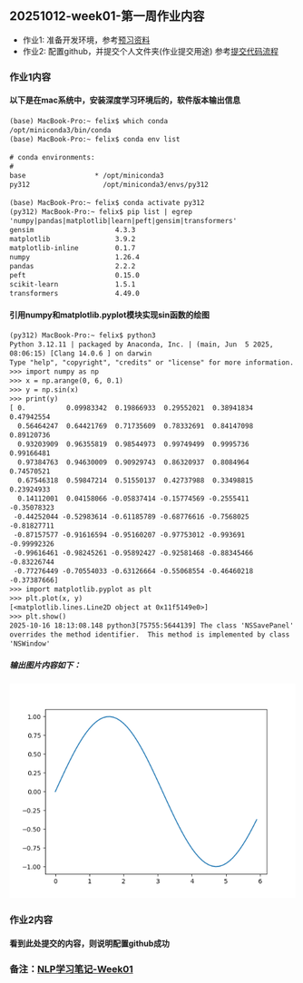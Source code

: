 ## 20251012-week01-第一周作业内容

- 作业1: 准备开发环境，参考[预习资料](https://note.youdao.com/s/BAcOYrOB)
- 作业2: 配置github，并提交个人文件夹(作业提交用途) 参考[提交代码流程](https://note.youdao.com/s/KXGBGt8D)

### 作业1内容
#### 以下是在mac系统中，安装深度学习环境后的，软件版本输出信息

```
(base) MacBook-Pro:~ felix$ which conda
/opt/miniconda3/bin/conda
(base) MacBook-Pro:~ felix$ conda env list

# conda environments:
#
base                 * /opt/miniconda3
py312                  /opt/miniconda3/envs/py312

(base) MacBook-Pro:~ felix$ conda activate py312
(py312) MacBook-Pro:~ felix$ pip list | egrep 'numpy|pandas|matplotlib|learn|peft|gensim|transformers'
gensim                    4.3.3
matplotlib                3.9.2
matplotlib-inline         0.1.7
numpy                     1.26.4
pandas                    2.2.2
peft                      0.15.0
scikit-learn              1.5.1
transformers              4.49.0
```

#### 引用numpy和matplotlib.pyplot模块实现sin函数的绘图
```
(py312) MacBook-Pro:~ felix$ python3
Python 3.12.11 | packaged by Anaconda, Inc. | (main, Jun  5 2025, 08:06:15) [Clang 14.0.6 ] on darwin
Type "help", "copyright", "credits" or "license" for more information.
>>> import numpy as np
>>> x = np.arange(0, 6, 0.1)
>>> y = np.sin(x)
>>> print(y)
[ 0.          0.09983342  0.19866933  0.29552021  0.38941834  0.47942554
  0.56464247  0.64421769  0.71735609  0.78332691  0.84147098  0.89120736
  0.93203909  0.96355819  0.98544973  0.99749499  0.9995736   0.99166481
  0.97384763  0.94630009  0.90929743  0.86320937  0.8084964   0.74570521
  0.67546318  0.59847214  0.51550137  0.42737988  0.33498815  0.23924933
  0.14112001  0.04158066 -0.05837414 -0.15774569 -0.2555411  -0.35078323
 -0.44252044 -0.52983614 -0.61185789 -0.68776616 -0.7568025  -0.81827711
 -0.87157577 -0.91616594 -0.95160207 -0.97753012 -0.993691   -0.99992326
 -0.99616461 -0.98245261 -0.95892427 -0.92581468 -0.88345466 -0.83226744
 -0.77276449 -0.70554033 -0.63126664 -0.55068554 -0.46460218 -0.37387666]
>>> import matplotlib.pyplot as plt
>>> plt.plot(x, y)
[<matplotlib.lines.Line2D object at 0x11f5149e0>]
>>> plt.show()
2025-10-16 18:13:08.148 python3[75755:5644139] The class 'NSSavePanel' overrides the method identifier.  This method is implemented by class 'NSWindow'
```
##### 输出图片内容如下：

![sin.png](sin.png)

### 作业2内容
#### 看到此处提交的内容，则说明配置github成功

### 备注：[NLP学习笔记-Week01](https://share.note.youdao.com/s/9kehADt4)
